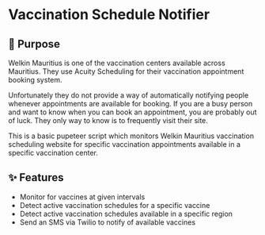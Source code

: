 # Vaccination Schedule Notifier

## 📝 Purpose

Welkin Mauritius is one of the vaccination centers available across Mauritius. They use Acuity Scheduling for their vaccination appointment booking system. 

Unfortunately they do not provide a way of automatically notifying people whenever appointments are available for booking. If you are a busy person and want to know when you can book an appointment, you are probably out of luck. They only way to know is to frequently visit their site.

This is a basic pupeteer script which monitors Welkin Mauritius vaccination scheduling website for specific vaccination appointments available in a specific vaccination center.


## ✨ Features
- Monitor for vaccines at given intervals
- Detect active vaccination schedules for a specific vaccine
- Detect active vaccination schedules available in a specific region
- Send an SMS via Twilio to notify of available vaccines
